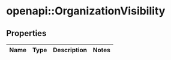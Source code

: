 # openapi::OrganizationVisibility


## Properties
Name | Type | Description | Notes
------------ | ------------- | ------------- | -------------


